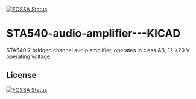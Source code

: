 [![FOSSA Status](https://app.fossa.io/api/projects/git%2Bgithub.com%2Fojousima%2FSTA540-audio-amplifier---KICAD.svg?type=shield)](https://app.fossa.io/projects/git%2Bgithub.com%2Fojousima%2FSTA540-audio-amplifier---KICAD?ref=badge_shield)

STA540-audio-amplifier---KICAD
==============================

STA540 2 bridged channel audio amplifier, operates in class AB, 12->20 V operating voltage.


## License
[![FOSSA Status](https://app.fossa.io/api/projects/git%2Bgithub.com%2Fojousima%2FSTA540-audio-amplifier---KICAD.svg?type=large)](https://app.fossa.io/projects/git%2Bgithub.com%2Fojousima%2FSTA540-audio-amplifier---KICAD?ref=badge_large)